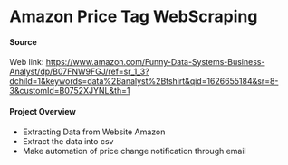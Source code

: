 # Amazon Price Tag WebScraping 

#### Source
Web link: https://www.amazon.com/Funny-Data-Systems-Business-Analyst/dp/B07FNW9FGJ/ref=sr_1_3?dchild=1&keywords=data%2Banalyst%2Btshirt&qid=1626655184&sr=8-3&customId=B0752XJYNL&th=1

#### Project Overview
- Extracting Data from Website Amazon
- Extract the data into csv
- Make automation of price change notification through email
